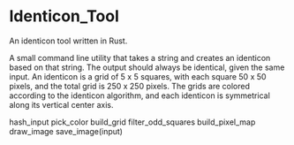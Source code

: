 # Identicon_Tool
An identicon tool written in Rust.

A small command line utility that takes a string and creates an identicon based on that string. The output should always be identical, given the same input. An identicon is a grid of 5 x 5 squares, with each square 50 x 50 pixels, and the total grid is 250 x 250 pixels. The grids are colored according to the identicon algorithm, and each identicon is symmetrical along its vertical center axis.

hash_input
pick_color
build_grid
filter_odd_squares
build_pixel_map
draw_image
save_image(input)

